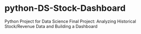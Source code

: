 # python-DS-Stock-Dashboard
Python Project for Data Science Final Project: Analyzing Historical Stock/Revenue Data and Building a Dashboard
